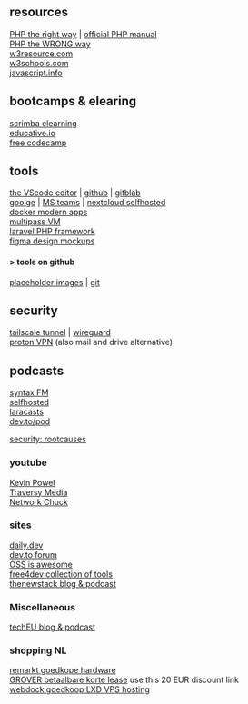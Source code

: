 ## resources
[PHP the right way](https://phptherightway.com/) | [official PHP manual](https://www.php.net/manual/en/getting-started.php)  
[PHP the WRONG way](https://phpthewrongway.com/)  
[w3resource.com](https://w3resource.com)   
[w3schools.com](https://my-learning.w3schools.com)   
[javascript.info](https://javascript.info)   

## bootcamps & elearing
[scrimba elearning](https://scrimba.com)  
[educative.io](https://www.educative.io/explore/free)  
[free codecamp](https://www.freecodecamp.org/learn)  


## tools
[the VScode editor](https://github.com/microsoft/vscode/wiki/Differences-between-the-repository-and-Visual-Studio-Code) | 
[github](https://github.com) | [gitblab](https://gitlab.com)   
[goolge](https://drive.google.com) | [MS teams](https://www.microsoft.com/microsoft-teams/) | [nextcloud selfhosted](https://nextcloud.com)   
[docker modern apps](https://docker.com)  
[multipass VM](https://multipass.run)  
[laravel PHP framework](https://laravel.com)  
[figma design mockups](https://figma.com)   

#### > tools on github
[placeholder images](https://www.dummyimage.com/) | [git](https://github.com/codebyhenry/webdevtools-dummyimage)  

## security
[tailscale tunnel](https://tailscale) | [wireguard](https://www.wireguard.com/)  
[proton VPN](https://protonvpn.com/download) (also mail and drive alternative)  



## podcasts
[syntax FM](https://syntax.fm/)  
[selfhosted](https://selfhosted.show/)  
[laracasts](https://laracast.com)  
[dev.to/pod](https://dev.to/pod)  

[security: rootcauses](https://soundcloud.com/tim-callan)   

### youtube
[Kevin Powel](https://www.youtube.com/kepowob)  
[Traversy Media](https://www.youtube.com/c/TraversyMedia)  
[Network Chuck](https://www.youtube.com/c/NetworkChuck)  

### sites
[daily.dev](https://daily.dev)  
[dev.to forum](https://dev.to)  
[OSS is awesome](https://shownotes.opensourceisawesome.com/)  
[free4dev collection of tools](https://free-for.dev/)  
[thenewstack blog & podcast](https://thenewstack.io/)  
[]()  

### Miscellaneous 
[techEU blog & podcast ](https://tech.eu)

### shopping NL
[remarkt goedkope hardware](https://remarkt.nl)  
[GROVER betaalbare korte lease](https://www.grover.com/nl-nl/referred/R-12OG6J3RU) use this 20 EUR discount link  
[webdock goedkoop LXD VPS hosting](https://webdock.io/en/black-friday-cyber-monday-weekend-2022)    
